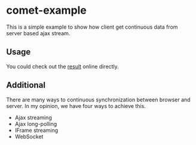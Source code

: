 # comet-example

This is a simple example to show how client get continuous data from server based ajax stream.

## Usage

You could check out the [result][1] online directly.

[1]: http://haosdent.github.io/comet-example/

## Additional

There are many ways to continuous synchronization between browser and server. In my opinion, we have four ways to achieve this.

* Ajax streaming
* Ajax long-polling
* IFrame streaming
* WebSocket